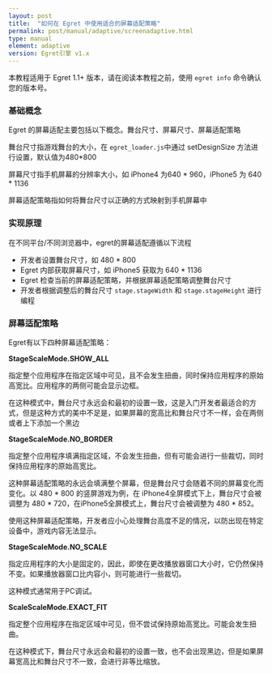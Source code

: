 ```yaml
---
layout: post
title:  "如何在 Egret 中使用适合的屏幕适配策略"
permalink: post/manual/adaptive/screenadaptive.html
type: manual
element: adaptive
version: Egret引擎 v1.x
---
```


本教程适用于 Egret 1.1+ 版本，请在阅读本教程之前，使用 ``` egret info ``` 命令确认您的版本号。


### 基础概念

Egret 的屏幕适配主要包括以下概念。舞台尺寸、屏幕尺寸、屏幕适配策略

舞台尺寸指游戏舞台的大小，在 ``` egret_loader.js ```中通过 setDesignSize 方法进行设置，默认值为480*800

屏幕尺寸指手机屏幕的分辨率大小，如 iPhone4 为640 * 960，iPhone5 为 640 * 1136

屏幕适配策略指如何将舞台尺寸以正确的方式映射到手机屏幕中

### 实现原理

在不同平台/不同浏览器中，egret的屏幕适配遵循以下流程

* 开发者设置舞台尺寸，如 480 * 800
* Egret 内部获取屏幕尺寸，如 iPhone5 获取为 640 * 1136
* Egret 检查当前的屏幕适配策略，并根据屏幕适配策略调整舞台尺寸
* 开发者根据调整后的舞台尺寸 ``` stage.stageWidth ``` 和 ``` stage.stageHeight ``` 进行编程


### 屏幕适配策略

Egret有以下四种屏幕适配策略：

**StageScaleMode.SHOW_ALL**

指定整个应用程序在指定区域中可见，且不会发生扭曲，同时保持应用程序的原始高宽比。应用程序的两侧可能会显示边框。

在这种模式中，舞台尺寸永远会和最初的设置一致，这是入门开发者最适合的方式，但是这种方式的美中不足是，如果屏幕的宽高比和舞台尺寸不一样，会在两侧或者上下添加一个黑边

**StageScaleMode.NO_BORDER**

指定整个应用程序填满指定区域，不会发生扭曲，但有可能会进行一些裁切，同时保持应用程序的原始高宽比。

这种屏幕适配策略的永远会填满整个屏幕，但是舞台尺寸会随着不同的屏幕变化而变化。以 480 * 800 的竖屏游戏为例，在 iPhone4全屏模式下上，舞台尺寸会被调整为 480 * 720，在iPhone5全屏模式上，舞台尺寸会被调整为 480 * 852。

使用这种屏幕适配策略，开发者应小心处理舞台高度不足的情况，以防出现在特定设备中，游戏内容无法显示。

**StageScaleMode.NO_SCALE**

指定应用程序的大小是固定的，因此，即使在更改播放器窗口大小时，它仍然保持不变。如果播放器窗口比内容小，则可能进行一些裁切。

这种模式通常用于PC调试。



**ScaleScaleMode.EXACT_FIT**

指定整个应用程序在指定区域中可见，但不尝试保持原始高宽比。可能会发生扭曲。

在这种模式下，舞台尺寸永远会和最初的设置一致，也不会出现黑边，但是如果屏幕宽高比和舞台尺寸不一致，会进行非等比缩放。